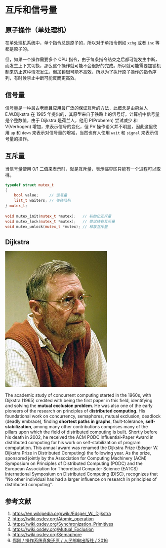 # 互斥和信号量

## 原子操作（单处理机）

在单处理机系统中，单个指令总是原子的，所以对于单指令例如 `xchg` 或者 `inc` 等都是原子的。

但，如果一个操作需要多个 CPU 指令，由于每条指令结束之后都可能发生中断，而发生上下文切换，那么这个操作就可能不会很好的完成。所以就可能需要加锁机制来防止这种情况发生。但加锁很可能不高效，所以为了执行原子操作的指令序列，有时候禁止中断可能反而更高效。

## 信号量

信号量是一种最古老而且应用最广泛的保证互斥的方法，此概念是由荷兰人 E.W.Dijkstra 在 1965 年提出的，其原型来自于铁路上的信号灯。计算机中信号量是个整数值，由于 Dijkstra 是荷兰人，他用 P(Proberen) 尝试减少 和 V(Verhogen) 增加，来表示信号的变化，但 PV 操作语义并不明显，因此这里使用 `up` 和 `down` 来表示对信号量的增减，当然也有人使用 `wait` 和 `signal` 来表示信号量的操作。

## 互斥量

当信号量使用 0/1 二值来表示时，就是互斥量，表示临界区只能有一个进程可以取得。

```c++
typedef struct mutex_t
{
    bool value;     // 信号量
    list_t waiters; // 等待队列
} mutex_t;

void mutex_init(mutex_t *mutex);   // 初始化互斥量
void mutex_lock(mutex_t *mutex);   // 尝试持有互斥量
void mutex_unlock(mutex_t *mutex); // 释放互斥量
```

## Dijkstra

![](./image/Edsger_Wybe_Dijkstra.jpg)

The academic study of concurrent computing started in the 1960s, with Dijkstra (1965) credited with being the first paper in this field, identifying and solving the **mutual exclusion problem**. He was also one of the early pioneers of the research on principles of d**istributed computing**. His foundational work on concurrency, semaphores, mutual exclusion, deadlock (deadly embrace), finding **shortest paths in graphs**, fault-tolerance, **self-stabilization**, among many other contributions comprises many of the pillars upon which the field of distributed computing is built. Shortly before his death in 2002, he received the ACM PODC Influential-Paper Award in distributed computing for his work on self-stabilization of program computation. This annual award was renamed the Dijkstra Prize (Edsger W. Dijkstra Prize in Distributed Computing) the following year. As the prize, sponsored jointly by the Association for Computing Machinery (ACM) Symposium on Principles of Distributed Computing (PODC) and the European Association for Theoretical Computer Science (EATCS) International Symposium on Distributed Computing (DISC), recognizes that "No other individual has had a larger influence on research in principles of distributed computing".

## 参考文献

1. <https://en.wikipedia.org/wiki/Edsger_W._Dijkstra>
2. <https://wiki.osdev.org/Atomic_operation>
3. <https://wiki.osdev.org/Synchronization_Primitives>
4. <https://wiki.osdev.org/Mutual_Exclusion>
5. <https://wiki.osdev.org/Semaphore>
6. [郑刚 / 操作系统真象还原 / 人民邮电出版社 / 2016](https://book.douban.com/subject/26745156/)
